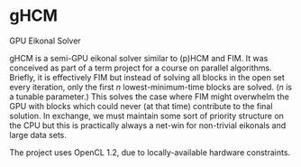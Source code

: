 # gHCM
GPU Eikonal Solver

gHCM is a semi-GPU eikonal solver similar to (p)HCM and FIM. It was conceived as part of a term project for a course on parallel algorithms. Briefly, it is effectively FIM but instead of solving all blocks in the open set every iteration, only the first _n_ lowest-minimum-time blocks are solved. (_n_ is a tunable parameter.) This solves the case where FIM might overwhelm the GPU with blocks which could never (at that time) contribute to the final solution. In exchange, we must maintain some sort of priority structure on the CPU but this is practically always a net-win for non-trivial eikonals and large data sets.

The project uses OpenCL 1.2, due to locally-available hardware constraints.